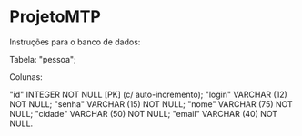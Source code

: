 # ProjetoMTP
Instruções para o banco de dados:

Tabela: "pessoa";

Colunas:

"id" INTEGER NOT NULL [PK] (c/ auto-incremento);
"login" VARCHAR (12) NOT NULL;
"senha" VARCHAR (15) NOT NULL;
"nome" VARCHAR (75) NOT NULL;
"cidade" VARCHAR (50) NOT NULL;
"email" VARCHAR (40) NOT NULL.
